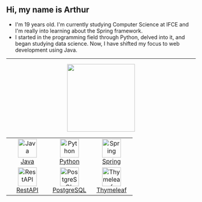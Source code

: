 ## Hi, my name is Arthur

- I'm 19 years old. I'm currently studying Computer Science at IFCE and I'm really into learning about the Spring framework. 
- I started in the programming field through Python, delved into it, and began studying data science. Now, I have shifted my focus to web development using Java.
---------------------------------------------------------
<div align="center">
  <a href="https://github.com/arthurqueiroz4">
  <img height="180em" src="https://github-readme-stats.vercel.app/api?username=arthurqueiroz4&count_private=true&show_icons=true&theme=dark"/>
  
</div>

<table align="center">
  <tr>
     <td align="center" width="96">
        <a href="https://www.w3schools.com/java/" target="_blank" rel="noreferrer"> 
          <img  src="https://techstack-generator.vercel.app/java-icon.svg" width="50" height="50" alt="Java" />
        </a>
      <br>Java
     </td>
     <td align="center" width="96">
        <a href="https://www.python.org/" target="_blank" rel="noreferrer"> 
          <img src="https://techstack-generator.vercel.app/python-icon.svg" width="50" height="50" alt="Python" />
        </a>
      <br>Python
     </td>
     <td align="center" width="96">
        <a href="https://spring.io/" target="_blank" rel="noreferrer"> 
          <img src="https://cdn.jsdelivr.net/gh/devicons/devicon/icons/spring/spring-original-wordmark.svg" width="50" height="50" alt="Spring" />
        </a>  
        <br>Spring
     </td>
  </tr>
  <tr>
     <td align="center" width="96">
        <a href="https://www.redhat.com/pt-br/topics/api/what-is-a-rest-api" target="_blank" rel="noreferrer"> 
          <img src="https://techstack-generator.vercel.app/restapi-icon.svg" width="50" height="50" alt="RestAPI" />
        </a>  
        <br>RestAPI
     </td>
        <a href="https://www.redhat.com/pt-br/topics/api/what-is-a-rest-api" target="_blank" rel="noreferrer"> 
          <td align="center" width="96">
        <img src="https://skillicons.dev/icons?i=postgres" width="50" height="50" alt="PostgreSQL" />
        </a>
        <br>PostgreSQL
     </td>
    </td>
        <a href="https://www.redhat.com/pt-br/topics/api/what-is-a-rest-api" target="_blank" rel="noreferrer"> 
          <td align="center" width="96">
        <img src="https://img.icons8.com/?size=512&id=iWpVsSkAqPpZ&format=png" width="50" height="50" alt="Thymeleaf" />
        </a>
        <br>Thymeleaf
     </td>
     
  </tr>
</table>
